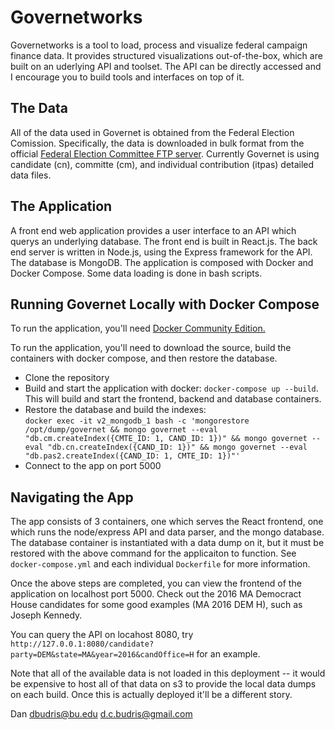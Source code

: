 # Governetworks
Governetworks is a tool to load, process and visualize federal campaign finance data.  It provides structured visualizations out-of-the-box, which are built on an uderlying API and toolset.  The API can be directly accessed and I encourage you to build tools and interfaces on top of it.

## The Data
All of the data used in Governet is obtained from the Federal Election Comission.  Specifically, the data is downloaded in bulk format from the official [Federal Election Committee FTP server](https://cg-519a459a-0ea3-42c2-b7bc-fa1143481f74.s3-us-gov-west-1.amazonaws.com/bulk-downloads/index.html).  Currently Governet is using candidate (cn), committe (cm), and individual contribution (itpas) detailed data files.  

## The Application
A front end web application provides a user interface to an API which querys an underlying database.  The front end is built in React.js.  The back end server is written in Node.js, using the Express framework for the API.  The database is MongoDB.  The application is composed with Docker and Docker Compose.  Some data loading is done in bash scripts.

## Running Governet Locally with Docker Compose
To run the application, you'll need [Docker Community Edition.](https://docs.docker.com/install/)

To run the application, you'll need to download the source, build the containers with docker compose, and then restore the database.

- Clone the repository
- Build and start the application with docker: `docker-compose up --build`.  This will build and start the frontend, backend and database containers. 
- Restore the database and build the indexes:  
    `docker exec -it v2_mongodb_1 bash -c 'mongorestore /opt/dump/governet && mongo governet --eval "db.cm.createIndex({CMTE_ID: 1, CAND_ID: 1})" && mongo governet --eval "db.cn.createIndex({CAND_ID: 1})" && mongo governet --eval "db.pas2.createIndex({CAND_ID: 1, CMTE_ID: 1})"'`
- Connect to the app on port 5000

## Navigating the App

The app consists of 3 containers, one which serves the React frontend, one which runs the node/express API and data parser, and the mongo database.  The database container is instantiated with a data dump on it, but it must be restored with the above command for the applicaiton to function.  See `docker-compose.yml` and each individual `Dockerfile` for more information.

Once the above steps are completed, you can view the frontend of the application on localhost port 5000.  Check out the 2016 MA Democract House candidates for some good examples (MA 2016 DEM H), such as Joseph Kennedy.

You can query the API on locahost 8080, try `http://127.0.0.1:8080/candidate?party=DEM&state=MA&year=2016&candOffice=H` for an example.

Note that all of the available data is not loaded in this deployment -- it would be expensive to host all of that data on s3 to provide the local data dumps on each build.  Once this is actually deployed it'll be a different story.  

Dan
dbudris@bu.edu
d.c.budris@gmail.com
